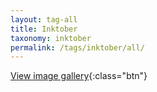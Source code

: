 ```yaml
---
layout: tag-all
title: Inktober
taxonomy: inktober
permalink: /tags/inktober/all/
---
```


[View image gallery](../gallery){:class="btn"}
